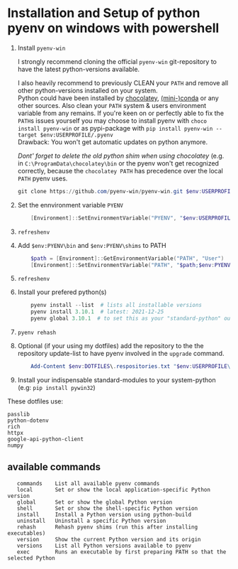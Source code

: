# Installation and Setup of python pyenv on windows with powershell

1. Install `pyenv-win`

    I strongly recommend cloning the official `pyenv-win` git-repository to have the latest python-versions available.  
    
    I also heavily recommend to previously CLEAN your `PATH` and remove all other python-versions installed on your system.  
    Python could have been installed by [chocolatey](https://chocolatey.org/), [(mini-)conda](https://docs.conda.io/en/latest/miniconda.html) or any other sources.
    Also clean your `PATH` system & users environment variable from any remains. 
    If you're keen on or perfectly able to fix the `PATH`s issues yourself you may choose to install pyenv
    with `choco install pyenv-win` or as pypi-package with `pip install pyenv-win --target $env:USERPROFILE/.pyenv`  
    Drawback: You won't get automatic updates on python anymore.  
    
    *Dont' forget to delete the old python shim when using chocolatey* (e.g. in `C:\ProgramData\chocolatey\bin` or the 
    pyenv won't get recognized correctly, because the `chocolatey PATH` has precedence over the local `PATH` pyenv uses.

    ```powershell
    git clone https://github.com/pyenv-win/pyenv-win.git $env:USERPROFILE\.pyenv
    ```

2. Set the ennvironment variable `PYENV`

    ```powershell
        [Environment]::SetEnvironmentVariable("PYENV", "$env:USERPROFILE\.pyenv\pyenv-win", "User")
    ```

3. `refreshenv`

4. Add `$env:PYENV\bin` and `$env:PYENV\shims` to PATH

    ```powershell
        $path = [Environment]::GetEnvironmentVariable("PATH", "User")
        [Environment]::SetEnvironmentVariable("PATH", "$path;$env:PYENV\bin;$env:PYENV\shims", "User")
    ```

5. `refreshenv`

6. Install your prefered python(s)

    ```powershell
        pyenv install --list  # lists all installable versions
        pyenv install 3.10.1  # latest: 2021-12-25
        pyenv global 3.10.1  # to set this as your "standard-python" outside of venvs
    ```

7. `pyenv rehash`

9. Optional (if your using my dotfiles) add the repository to the the repository update-list to have pyenv involved in the `upgrade` command.

    ```powershell
        Add-Content $env:DOTFILES\.respositories.txt "$env:USERPROFILE\.pyenv"
    ```

10. Install your indispensable standard-modules to your system-python (e.g: `pip install pywin32`)

These dotfiles use:

    passlib
    python-dotenv
    rich
    httpx
    google-api-python-client
    numpy


## available commands

```pyenv
   commands    List all available pyenv commands
   local       Set or show the local application-specific Python version
   global      Set or show the global Python version
   shell       Set or show the shell-specific Python version
   install     Install a Python version using python-build
   uninstall   Uninstall a specific Python version
   rehash      Rehash pyenv shims (run this after installing executables)
   version     Show the current Python version and its origin
   versions    List all Python versions available to pyenv
   exec        Runs an executable by first preparing PATH so that the selected Python
```
